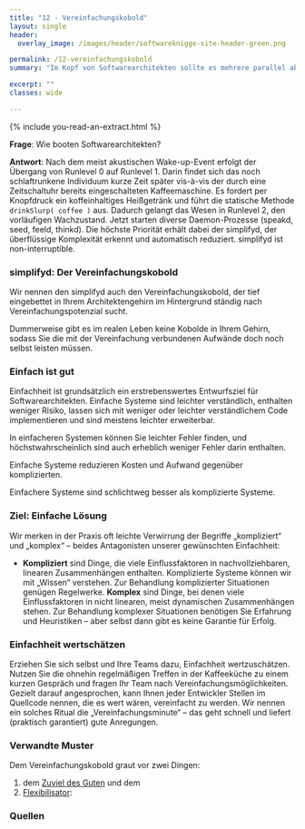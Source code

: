 ```yaml
---
title: "12 - Vereinfachungskobold"
layout: single
header:
  overlay_image: /images/header/softwareknigge-site-header-green.png

permalink: /12-vereinfachungskobold
summary: "Im Kopf von Softwarearchitekten sollte es mehrere parallel ablaufende Demon-Prozesse geben (beispielsweise `speakd, seed, feeld, thinkd`). Die höchste Priorität erhält dabei der `simplifyd`, der überflüssige Komplexität erkennt und automatisch reduziert."

excerpt: ""
classes: wide

---
```

{% include you-read-an-extract.html %}

**Frage**: Wie booten Softwarearchitekten?

**Antwort**: Nach dem meist akustischen Wake-up-Event erfolgt der Übergang von Runlevel 0 auf Runlevel 1. Darin findet sich das noch schlaftrunkene Individuum kurze Zeit später vis-à-vis der durch eine Zeitschaltuhr bereits eingeschalteten Kaffeemaschine. Es fordert per Knopfdruck ein koffeinhaltiges Heißgetränk und führt die statische Methode `drinkSlurp( coffee )` aus. Dadurch gelangt das Wesen in Runlevel 2, den vorläufigen Wachzustand. Jetzt starten diverse Daemon-Prozesse (speakd, seed, feeld, thinkd). Die höchste Priorität erhält dabei der simplifyd, der überflüssige Komplexität erkennt und automatisch reduziert. simplifyd ist non-interruptible.

### simplifyd: Der Vereinfachungskobold
Wir nennen den simplifyd auch den Vereinfachungskobold, der tief eingebettet in Ihrem Architektengehirn im Hintergrund ständig nach Vereinfachungspotenzial sucht.

Dummerweise gibt es im realen Leben keine Kobolde in Ihrem Gehirn,
sodass Sie die mit der Vereinfachung verbundenen Aufwände doch
noch selbst leisten müssen.

### Einfach ist gut
Einfachheit ist grundsätzlich ein erstrebenswertes Entwurfsziel für
Softwarearchitekten. Einfache Systeme sind leichter verständlich,
enthalten weniger Risiko, lassen sich mit weniger oder leichter
verständlichem Code implementieren und sind meistens leichter erweiterbar.

In einfacheren Systemen können Sie leichter Fehler finden, und
höchstwahrscheinlich sind auch erheblich weniger Fehler darin enthalten.

Einfache Systeme reduzieren Kosten und Aufwand gegenüber komplizierten.

Einfachere Systeme sind schlichtweg besser als komplizierte Systeme.

### Ziel: Einfache Lösung
Wir merken in der Praxis oft leichte Verwirrung der Begriffe „kompliziert“ und „komplex“ – beides Antagonisten unserer gewünschten Einfachheit:

* **Kompliziert** sind Dinge, die viele Einflussfaktoren in nachvollziehbaren,
linearen Zusammenhängen enthalten. Komplizierte Systeme können wir mit „Wissen“ verstehen. Zur Behandlung komplizierter Situationen genügen Regelwerke.
**Komplex** sind Dinge, bei denen viele Einflussfaktoren in nicht linearen, meist dynamischen Zusammenhängen stehen. Zur Behandlung komplexer Situationen benötigen Sie Erfahrung und Heuristiken – aber selbst dann gibt es keine Garantie für Erfolg.


### Einfachheit wertschätzen
Erziehen Sie sich selbst und Ihre Teams dazu, Einfachheit wertzuschätzen.
Nutzen Sie die ohnehin regelmäßigen Treffen in der Kaffeeküche zu einem
kurzen Gespräch und fragen Ihr Team nach Vereinfachungsmöglichkeiten.
Gezielt darauf angesprochen, kann Ihnen jeder Entwickler Stellen im Quellcode nennen,
die es wert wären, vereinfacht zu werden. Wir nennen ein solches Ritual die
„Vereinfachungsminute“ – das geht schnell und liefert (praktisch garantiert)
gute Anregungen.

### Verwandte Muster

Dem Vereinfachungskobold graut vor zwei Dingen:

1. dem [Zuviel des Guten](07-zuviel-des-guten) und dem
2. [Flexibilisator](32-flexibilisator):

### Quellen
